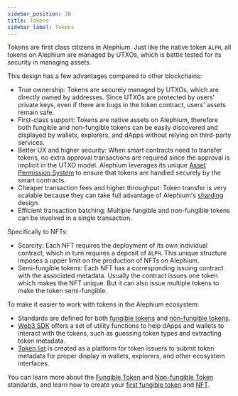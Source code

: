 ```yaml
---
sidebar_position: 30
title: Tokens
sidebar_label: Tokens
---
```


Tokens are first class citizens in Alephium. Just like the native
token `ALPH`, all tokens on Alephium are managed by UTXOs, which is
battle tested for its security in managing assets.

This design has a few advantages compared to other blockchains:

- True ownership: Tokens are securely managed by UTXOs, which are
  directly owned by addresses. Since UTXOs are protected by users'
  private keys, even if there are bugs in the token contract, users'
  assets remain safe.
- First-class support: Tokens are native assets on Alephium, therefore
  both fungible and non-fungible tokens can be easily discovered and
  displayed by wallets, explorers, and dApps without relying on
  third-party services.
- Better UX and higher security: When smart contracts need to transfer
  tokens, no extra approval transactions are required since the
  approval is implicit in the UTXO model. Alephium leverages its
  unique [Asset Permission
  System](/dapps/concepts/asset-permission-system) to ensure that
  tokens are handled securely by the smart contracts.
- Cheaper transaction fees and higher throughput: Token transfer is
  very scalable because they can take full advantage of Alephium's
  [sharding](/misc/glossary.md#sharding) design.
- Efficient transaction batching: Multiple fungible and non-fungible
  tokens can be involved in a single transaction.

Specifically to NFTs:

- Scarcity: Each NFT requires the deployment of its own individual
  contract, which in turn requires a deposit of `ALPH`. This unique
  structure imposes a upper limit on the production of NFTs on
  Alephium.
- Semi-fungible tokens: Each NFT has a corresponding issuing contract
  with the associated metadata. Usually the contract issues one token
  which makes the NFT unique. But it can also issue multiple tokens
  to make the token semi-fungible.

To make it easier to work with tokens in the Alephium ecosystem:

- Standards are defined for both [fungible
  tokens](/dapps/standards/fungible-tokens) and [non-fungible
  tokens](/dapps/standards/non-fungible-tokens).
- [Web3 SDK](/dapps/sdk/getting-started) offers a set of utility
  functions to help dApps and wallets to interact with the tokens,
  such as guessing token types and extracting token metadata.
- [Token list](https://github.com/alephium/token-list) is created as a
  platform for token issuers to submit token metadata for proper
  display in wallets, explorers, and other ecosystem interfaces. 

You can learn more about the [Fungible Token](/dapps/standards/fungible-tokens) and [Non-fungible Token
](/dapps/standards/non-fungible-tokens) standards, and learn how to
create your [first fungible token](/dapps/tutorials/first-fungible-token) and [NFT](/dapps/tutorials/first-nft).
